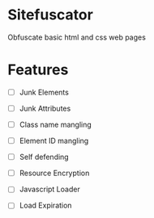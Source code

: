 # Sitefuscator
Obfuscate basic html and css web pages

# Features
- [ ] Junk Elements
- [ ] Junk Attributes
      
- [ ] Class name mangling
- [ ] Element ID mangling
      
- [ ] Self defending
- [ ] Resource Encryption
      
- [ ] Javascript Loader
- [ ] Load Expiration
